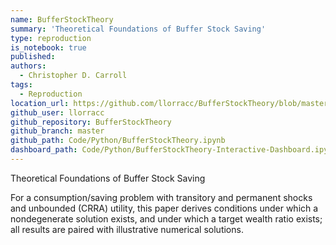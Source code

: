 ```yaml
---
name: BufferStockTheory
summary: 'Theoretical Foundations of Buffer Stock Saving'
type: reproduction
is_notebook: true
published:
authors:
  - Christopher D. Carroll
tags:
  - Reproduction
location_url: https://github.com/llorracc/BufferStockTheory/blob/master/Code/Python/BufferStockTheory.ipynb
github_user: llorracc
github_repository: BufferStockTheory
github_branch: master
github_path: Code/Python/BufferStockTheory.ipynb
dashboard_path: Code/Python/BufferStockTheory-Interactive-Dashboard.ipynb
---
```


Theoretical Foundations of Buffer Stock Saving

For a consumption/saving problem with transitory and permanent shocks and unbounded (CRRA) utility, this paper derives conditions under which a nondegenerate solution exists, and under which a target wealth ratio exists; all results are paired with illustrative numerical solutions.
